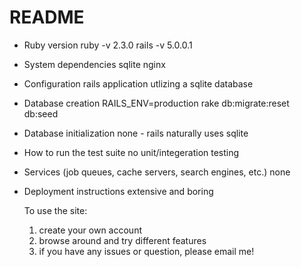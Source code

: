 # README

* Ruby version
  ruby -v 2.3.0
  rails -v 5.0.0.1
  
* System dependencies
  sqlite
  nginx
  
* Configuration
  rails application utlizing a sqlite database
  
* Database creation
  RAILS_ENV=production rake db:migrate:reset db:seed

* Database initialization
  none - rails naturally uses sqlite
  
* How to run the test suite
  no unit/integeration testing

* Services (job queues, cache servers, search engines, etc.)
  none

* Deployment instructions
  extensive and boring

  To use the site:
  
  1) create your own account
  2) browse around and try different features
  3) if you have any issues or question, please email me!
